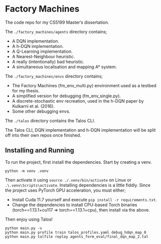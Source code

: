 # Factory Machines

The code repo for my CS5199 Master’s dissertation.

The `./factory_machines/agents` directory contains;
 
 - A DQN implementation.
 - A h-DQN implementation.
 - A Q-Learning implementation.
 - A Nearest-Neighbour heuristic.
 - A really (intentionally) bad heuristic.
 - A simultaneous localisation and mapping A* system.

The `./factory_machines/envs` directory contains;

 - The Factory Machines (fm_env_multi.py) environment used as a testbed for my thesis.
 - A simplified version for debugging (fm_env_single.py).
 - A discrete-stochastic env recreation, used in the h-DQN paper by Kulkarni et al. (2016).
 - Some other debugging envs.

The `./talos` directory contains the Talos CLI.

The Talos CLI, DQN implementation and h-DQN implementation will be split off into their own repos once finished.

## Installing and Running

To run the project, first install the dependencies. Start by creating a venv.

```
python -m venv .venv
```

Then activate it using `source ./.venv/bin/activate` on Linux or `.\.venv\Scripts\activate`.
Installing dependencies is a little fiddly. Since the project uses PyTorch GPU acceleration, you must either; 

 - Install Cuda 11.7 yourself and execute `pip install -r requirements.txt`.
 - Change the dependencies to install CPU-based Torch binaries (torch==1.13.1+cu117 => torch==1.13.1+cpu), then install via the above.

Then enjoy using Talos!

```
python main.py -v
python main.py profile train talos_profiles.yaml debug_hdqn_map_0
python main.py talfile replay agents_form_eval/final_dqn_map_2.tal
```


